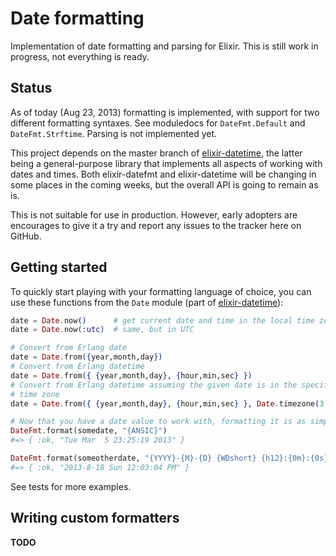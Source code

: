 Date formatting
===============

Implementation of date formatting and parsing for Elixir. This is still work in progress, not everything is ready.

## Status

As of today (Aug 23, 2013) formatting is implemented, with support for two different formatting syntaxes. See moduledocs for `DateFmt.Default` and `DateFmt.Strftime`. Parsing is not implemented yet.

This project depends on the master branch of [elixir-datetime][1], the latter being a general-purpose library that implements all aspects of working with dates and times. Both elixir-datefmt and elixir-datetime will be changing in some places in the coming weeks, but the overall API is going to remain as is.

This is not suitable for use in production. However, early adopters are encourages to give it a try and report any issues to the tracker here on GitHub.


## Getting started

To quickly start playing with your formatting language of choice, you can use these functions from the `Date` module (part of [elixir-datetime][1]):

```elixir
date = Date.now()      # get current date and time in the local time zone
date = Date.now(:utc)  # same, but in UTC

# Convert from Erlang date
date = Date.from({year,month,day})
# Convert from Erlang datetime
date = Date.from({ {year,month,day}, {hour,min,sec} })
# Convert from Erlang datetime assuming the given date is in the specified
# time zone
date = Date.from({ {year,month,day}, {hour,min,sec} }, Date.timezone(3.0, "EEST"))

# Now that you have a date value to work with, formatting it is as simple as
DateFmt.format(somedate, "{ANSIC}")
#=> { :ok, "Tue Mar  5 23:25:19 2013" }

DateFmt.format(someotherdate, "{YYYY}-{M}-{D} {WDshort} {h12}:{0m}:{0s} {AM}")
#=> { :ok, "2013-8-18 Sun 12:03:04 PM" }
```

See tests for more examples.

## Writing custom formatters

**TODO**

  [1]: https://github.com/alco/elixir-datetime#status
